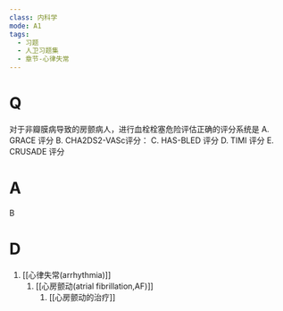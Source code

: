 ```yaml
---
class: 内科学
mode: A1
tags:
  - 习题
  - 人卫习题集
  - 章节-心律失常
---
```


# Q
对于非瓣膜病导致的房颤病人，进行血栓栓塞危险评估正确的评分系统是
A. GRACE 评分 
B. CHA2DS2-VASc评分：
C. HAS-BLED 评分 
D. TIMI 评分
E. CRUSADE 评分
# A
B
# D
1. [[心律失常(arrhythmia)]]
	1. [[心房颤动(atrial fibrillation,AF)]]
		1. [[心房颤动的治疗]]